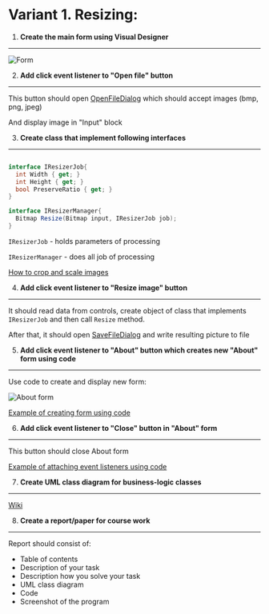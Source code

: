 # Variant 1. Resizing:

1. __Create the main form using Visual Designer__
---------------------------------------------

![Form](https://raw.githubusercontent.com/Nordth/istu-en-oop-course-work-2019/master/images/pic_variant1.png)


2. __Add click event listener to "Open file" button__
-------------------------------

This button should open [OpenFileDialog](https://docs.microsoft.com/en-us/dotnet/framework/winforms/controls/how-to-open-files-using-the-openfiledialog-component) which should accept images (bmp, png, jpeg)

And display image in "Input" block


3. __Create class that implement following interfaces__
-------------------------------

```c#

interface IResizerJob{
  int Width { get; }
  int Height { get; }
  bool PreserveRatio { get; }
}

interface IResizerManager{
  Bitmap Resize(Bitmap input, IResizerJob job);
}

```
`IResizerJob` - holds parameters of processing

`IResizerManager` - does all job of processing

[How to crop and scale images](https://docs.microsoft.com/en-us/dotnet/framework/winforms/advanced/how-to-crop-and-scale-images)

4. __Add click event listener to "Resize image" button__
---------------------------------------------

It should read data from controls, create object of class that implements `IResizerJob` and then call `Resize` method. 

After that, it should open [SaveFileDialog](https://docs.microsoft.com/en-us/dotnet/framework/winforms/controls/how-to-save-files-using-the-savefiledialog-component) and write resulting picture to file

5. __Add click event listener to "About" button which creates new "About" form using code__
---------------------------------------------

Use code to create and display new form:

![About form](https://raw.githubusercontent.com/Nordth/istu-en-oop-course-work-2019/master/images/about_form.png)

[Example of creating form using code](https://docs.microsoft.com/en-us/dotnet/api/system.windows.forms.form?redirectedfrom=MSDN&view=netframework-4.8)

6. __Add click event listener to "Close" button in "About" form__
---------------------------------------------

This button should close About form

[Example of attaching event listeners using code](https://docs.microsoft.com/en-us/dotnet/framework/winforms/how-to-create-event-handlers-at-run-time-for-windows-forms)

7. __Create UML class diagram for business-logic classes__
-----------------------------------------------
[Wiki](https://en.wikipedia.org/wiki/Class_diagram)

8. __Create a report/paper for course work__
-----------------------------------------------
Report should consist of:
- Table of contents
- Description of your task
- Description how you solve your task
- UML class diagram
- Code
- Screenshot of the program

